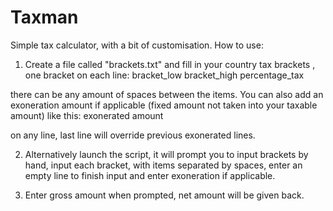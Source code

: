 # Taxman
Simple tax calculator, with a bit of customisation.
How to use:
1) Create a file called "brackets.txt" and fill in your country tax brackets , one bracket on each line:
bracket_low bracket_high percentage_tax

there can be any amount of spaces between the items.
You can also add an exoneration amount if applicable (fixed amount not taken into your taxable amount) like this:
exonerated amount

on any line, last line will override previous exonerated lines.

2) Alternatively launch the script, it will prompt you to input brackets by hand, input each bracket,
with items separated by spaces, enter an empty line to finish input and enter exoneration if applicable.

3) Enter gross amount when prompted, net amount will be given back.